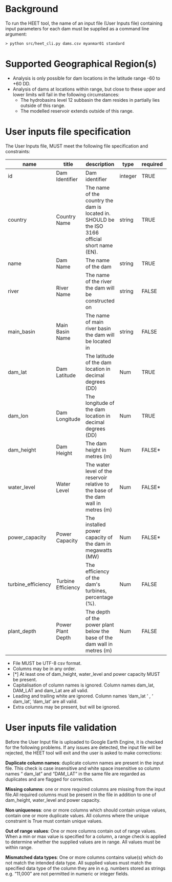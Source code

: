 # Background
To run the HEET tool, the name of an input file (User Inputs file) containing input parameters for each dam  must be supplied as a command line argument: 

```
> python src/heet_cli.py dams.csv myanmar01 standard 

``` 
# Supported Geographical Region(s)
- Analysis is only possible for dam locations in the latitude range -60 to +60 DD. 
- Analysis of dams at locations within range, but close to these upper and lower limits will fail in the following circumstances:
	- The hydrobasins level 12 subbasin the dam resides in partially lies outside of this range.
	- The modelled reservoir extends outside of this range.

# User inputs file specification
The User Inputs file, MUST meet the following file specification and constraints: 
 

|      name                 |      title                |      description                                                                                         |      type      |      required     |      unique     |      min     |      max     |
|---------------------------|---------------------------|----------------------------------------------------------------------------------------------------------|----------------|-------------------|-----------------|--------------|--------------|
|     id                    |     Dam Identifier        |     Dam identifier                                                                                       |     integer    |     TRUE          |     TRUE        |     1        |              |
|     country               |     Country Name          |     The name of the country the dam is located in. SHOULD be the ISO   3166 official short name (EN).    |     string     |     TRUE          |     FALSE       |              |              |
|     name                  |     Dam Name              |     The name of the dam                                                                                  |     string     |     TRUE          |     FALSE       |              |              |
|     river                 |     River Name            |     The name of the river the dam will be constructed on                                                 |     string     |     FALSE         |     FALSE       |              |              |
|     main_basin            |     Main Basin Name       |     The name of main river basin the dam will be located in                                              |     string     |     FALSE         |     FALSE       |              |              |
|     dam_lat               |     Dam Latitude          |     The latitude of the dam location in decimal degrees (DD)                                             |     Num        |     TRUE          |     FALSE       |     -90     |     90      |
|     dam_lon               |     Dam Longitude         |     The longitude of the dam location in decimal degrees (DD)                                            |     Num        |     TRUE          |     FALSE       |    -180          |    180          |
|     dam_height            |     Dam Height            |     The dam height in metres (m)                                                                         |     Num        |     FALSE*        |     FALSE       |     10       |     300      |
|     water_level           |     Water Level           |     The water level of the reservoir relative to the base of the dam   wall in metres (m)                |     Num        |     FALSE*        |     FALSE       |     10       |     300      |
|     power_capacity        |     Power Capacity        |     The installed power capacity of the dam in megawatts (MW)                                            |     Num        |     FALSE*        |     FALSE       |     0.001    |     22500    |
|     turbine_efficiency    |     Turbine Efficiency    |     The efficiency of the dam's turbines, percentage (\%).                                                |     Num        |     FALSE         |     FALSE       |     0        |     100      |
|     plant_depth           |     Power Plant Depth     |     The depth of the power plant below the base of the dam wall in   metres (m)                          |     Num        |     FALSE         |     FALSE       |     0        |     300      |


- File MUST be UTF-8 csv format.
- Columns may be in any order. 
- [*] At least one of dam_height, water_level and power capacity MUST be present. 
- Capitalisation of column names is ignored.  Column names dam_lat, DAM_LAT and dam_Lat are all valid.
- Leading and trailing white are ignored. Column names  ‘dam_lat  ‘ ,  ‘  dam_lat‘,  ‘dam_lat’  are all valid.
- Extra columns may be present, but will be ignored.  

# User inputs file validation

Before the User Input file is uploaded to Google Earth Engine, it is checked for the following problems.  If any issues are detected, the input file will be rejected, the HEET tool will exit and the user is asked to make corrections:

**Duplicate column names**:  duplicate column names are present in the input file. This check is case insensitive and white space insensitive so column names “  dam_lat” and “DAM_LAT” in the same file are regarded as duplicates and are flagged for correction.

**Missing columns**: one or more required columns are missing from the input file.All required columns must be present in the file in addition to one of dam_height, water_level and power capacity.

**Non uniqueness**: one or more columns which should contain unique values, contain one or more duplicate values. All columns where the unique constraint is True must contain unique values.

**Out of range values**:  One or more columns contain out of range values. When a min or max value is specified for a column, a range check is applied to determine whether the supplied values are in range. All values must be within range.

**Mismatched data types**:  One or more columns contains value(s) which do not match the intended data type. All supplied values must match the specified data type of the column they are in e.g. numbers stored as strings e.g. “11,000” are not permitted in numeric or integer fields.


